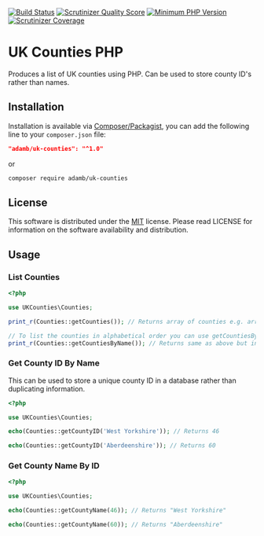 [![Build Status](https://api.travis-ci.org/AdamB7586/UK_Counties.png)](https://api.travis-ci.org/AdamB7586/UK_Counties)
[![Scrutinizer Quality Score](https://scrutinizer-ci.com/g/AdamB7586/UK_Counties/badges/quality-score.png?b=master)](https://scrutinizer-ci.com/g/AdamB7586/UK_Counties/)
[![Minimum PHP Version](https://img.shields.io/badge/php-%3E%3D%205.3-8892BF.svg?style=flat-circle)](https://php.net/)
[![Scrutinizer Coverage](https://scrutinizer-ci.com/g/AdamB7586/UK_Counties/badges/coverage.png?b=master)](https://scrutinizer-ci.com/g/AdamB7586/UK_Counties/)

# UK Counties PHP

Produces a list of UK counties using PHP. Can be used to store county ID's rather than names.

## Installation

Installation is available via [Composer/Packagist](https://packagist.org/packages/adamb/uk-counties), you can add the following line to your `composer.json` file:

```json
"adamb/uk-counties": "^1.0"
```

or

```sh
composer require adamb/uk-counties
```

## License

This software is distributed under the [MIT](https://github.com/AdamB7586/pdo-dbal/blob/master/LICENSE) license. Please read LICENSE for information on the
software availability and distribution.

## Usage

### List Counties
```php
<?php

use UKCounties\Counties;

print_r(Counties::getCounties()); // Returns array of counties e.g. array(1 => 'Bedfordshire', 2 => 'Berkshire', 3 => 'Bristol', etc, etc, etc)

// To list the counties in alphabetical order you can use getCountiesByName() instead of getCounties()
print_r(Counties::getCountiesByName()); // Returns same as above but in alphabetical order

```

### Get County ID By Name
This can be used to store a unique county ID in a database rather than duplicating information.
```php
<?php

use UKCounties\Counties;

echo(Counties::getCountyID('West Yorkshire')); // Returns 46

echo(Counties::getCountyID('Aberdeenshire')); // Returns 60

```

### Get County Name By ID
```php
<?php

use UKCounties\Counties;

echo(Counties::getCountyName(46)); // Returns "West Yorkshire"

echo(Counties::getCountyName(60)); // Returns "Aberdeenshire"

```